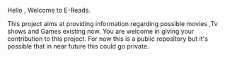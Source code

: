 Hello , Welcome to E-Reads.


This project aims at providing information regarding possible movies ,Tv shows and Games existing now.
You are welcome in giving your contribution to this project.
For now this is a public repository but it's possible that in near future this could go private.
